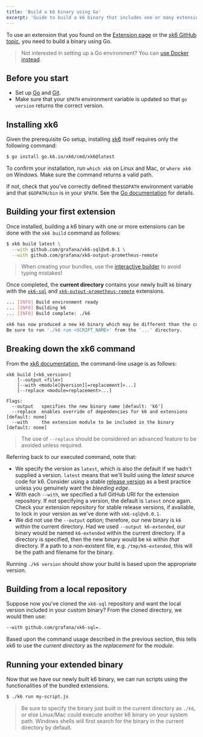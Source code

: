 ```yaml
---
title: 'Build a k6 binary using Go'
excerpt: 'Guide to build a k6 binary that includes one or many extensions using xk6.'
---
```


To use an extension that you found on the [Extension page](/extensions/get-started/explore/) or the [xk6 GitHub topic](https://github.com/topics/xk6),
you need to build a binary using Go.

<Blockquote mod="note" title="Support for Docker">

  Not interested in setting up a Go environment? You can [use Docker instead](/extensions/guides/build-a-k6-binary-using-docker/).

</Blockquote>

## Before you start

- Set up [Go](https://golang.org/doc/install) and [Git](https://git-scm.com/).
- Make sure that your `$PATH` environment variable is updated so that `go version` returns the correct version.

## Installing xk6

Given the prerequisite Go setup, installing [xk6](https://github.com/grafana/xk6) itself requires only the following command:

```bash
$ go install go.k6.io/xk6/cmd/xk6@latest
```

To confirm your installation, run `which xk6` on Linux and Mac, or `where xk6` on Windows.
Make sure the command returns a valid path.

If not, check that you've correctly defined the`$GOPATH` environment variable and that `$GOPATH/bin`
is in your `$PATH`. See the [Go documentation](https://golang.org/cmd/go/#hdr-GOPATH_environment_variable)
for details.

## Building your first extension

Once installed, building a k6 binary with one or more extensions can be done with the `xk6 build`
command as follows:

```bash
$ xk6 build latest \
  --with github.com/grafana/xk6-sql@v0.0.1 \
  --with github.com/grafana/xk6-output-prometheus-remote
```

> When creating your bundles, use the [interactive builder](/extensions/get-started/bundle/) to avoid typing mistakes!

Once completed, the **current directory** contains your newly built `k6` binary with
the [`xk6-sql`](https://github.com/grafana/xk6-sql) and [`xk6-output-prometheus-remote`](https://github.com/grafana/xk6-output-prometheus-remote)
extensions.

```bash
... [INFO] Build environment ready
... [INFO] Building k6
... [INFO] Build complete: ./k6

xk6 has now produced a new k6 binary which may be different than the command on your system path!
Be sure to run './k6 run <SCRIPT_NAME>' from the '...' directory.
```

## Breaking down the xk6 command

From the [xk6 documentation](https://github.com/grafana/xk6/#command-usage), the command-line usage is as follows:

```plain
xk6 build [<k6_version>]
    [--output <file>]
    [--with <module[@version][=replacement]>...]
    [--replace <module=replacement>...]

Flags:
  --output   specifies the new binary name [default: 'k6']
  --replace  enables override of dependencies for k6 and extensions [default: none]
  --with     the extension module to be included in the binary [default: none]
```

> The use of `--replace` should be considered an advanced feature to be avoided unless required.

Referring back to our executed command, note that:
- We specify the version as `latest`, which is also the default if we hadn't supplied
  a version. `latest` means that we'll build using the _latest_ source code for k6. Consider using
  a stable [release version](https://github.com/grafana/k6/releases) as a best practice unless
  you genuinely want the _bleeding edge_.
- With each `--with`, we specified a full GitHub URI for the extension repository. If not specifying
  a version, the default is `latest` once again. Check your extension repository for stable
  release versions, if available, to lock in your version as we've done with `xk6-sql@v0.0.1`.
- We did not use the `--output` option; therefore, our new binary is `k6` within the current directory.
  Had we used `--output k6-extended`, our binary would be named `k6-extended` within the current
  directory. If a directory is specified, then the new binary would be `k6` within
  _that_ directory. If a path to a non-existent file, e.g. `/tmp/k6-extended`, this will be the
  path and filename for the binary.

Running `./k6 version` should show your build is based upon the appropriate version.

## Building from a local repository

Suppose now you've cloned the `xk6-sql` repository and want the local version included in your
custom binary? From the cloned directory, we would then use:
```bash
--with github.com/grafana/xk6-sql=.
```
Based upon the command usage described in the previous section, this tells xk6 to use
the _current directory_ as the _replacement_ for the _module_.

## Running your extended binary

Now that we have our newly built k6 binary, we can run scripts using the functionalities
of the bundled extensions.

```bash
$ ./k6 run my-script.js
```

> Be sure to specify the binary just built in the current directory as `./k6`, or else
> Linux/Mac could execute another k6 binary on your system path. Windows shells will
> first search for the binary in the current directory by default.


<!-- TODO: Is this really necessary here? Preserving for the time being.
> Also note that because of the way xk6 works, vendored dependencies (the `vendor`
directory created by `go mod vendor`) will **not** be taken into account when
building a binary, and you don't need to commit them to the extension repository.
-->

